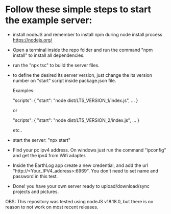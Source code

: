 # Follow these simple steps to start the example server:

- install nodeJS and remember to install npm during node install process https://nodejs.org/

- Open a terminal inside the repo folder and run the command "npm install" to install all dependencies.

- run the "npx tsc" to build the server files.

- to define the desired lts server version, just change the lts version number on "start" script inside package.json file.

  Examples:

  "scripts": {
    "start": "node dist/LTS_VERSION_1/index.js",
    ...
  }
  
  or

  "scripts": {
    "start": "node dist/LTS_VERSION_2/index.js",
    ...
  }

  etc..

- start the server: "npx start"

- Find your pc ipv4 address. On windows just run the command "ipconfig" and get the ipv4 from Wifi adapter.

- Inside the EarthLog app create a new credential, and add the url "http://<Your_IPV4_address>:6969". You don't need to set name and password in this test.

- Done! you have your own server ready to upload/download/sync projects and pictures.

OBS: This repository was tested using nodeJS v18.18.0, but there is no reason to not work on most recent releases.